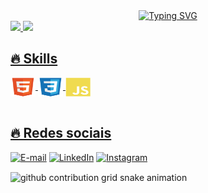 <div align="center">
  <a href="https://git.io/typing-svg">
    <img src="https://readme-typing-svg.demolab.com?font=Fira+Code&weight=500&size=22&pause=1000&color=00FF7F&center=true&vCenter=true&random=false&width=524&lines=%E2%8A%B9+Seja+bem+vindo+ao meu perfil!+%CB%99%E1%B5%95%CB%99+%E2%8A%B9+" alt="Typing SVG">
  </a>
</div>

 <div>
   <a href="https://github.com/CaioCosenza">
   <img height="180em" src="https://github-readme-stats.vercel.app/api?username=caiocosenza&show_icons=true&theme=tokyonight&include_all_commits=true&count_private=true"/>
   <img height="180em" src="https://github-readme-stats.vercel.app/api/top-langs/?username=caiocosenza&layout=compact&langs_count=6&theme=tokyonight"/>
</div>

## 🔥 Skills
    
<div style="display: inline_block">
  <img align="center" alt="HTML" height="30" width="40" src="https://raw.githubusercontent.com/devicons/devicon/master/icons/html5/html5-original.svg">
  <img align="center" alt="CSS" height="30" width="40" src="https://raw.githubusercontent.com/devicons/devicon/master/icons/css3/css3-original.svg">
  <img align="center" alt="Js" height="30" width="40" src="https://raw.githubusercontent.com/devicons/devicon/master/icons/javascript/javascript-plain.svg">
</div>
 
<br>

 ## 🔥 Redes sociais

<div> 
  
 [![E-mail](https://img.shields.io/badge/-Email-000?style=for-the-badge&logo=microsoft-outlook&logoColor=00FF7F&color:FFF)](mailto:cvasconcelos.caio@gmail.com)
[![LinkedIn](https://img.shields.io/badge/-LinkedIn-000?style=for-the-badge&logo=linkedin&logoColor=00FF7F&color:FFF)](https://www.linkedin.com/in/caio-cosenza-31b562156)
[![Instagram](https://img.shields.io/badge/-Instagram-000?style=for-the-badge&logo=instagram&logoColor=00FF7F&color:FFF)](https://instagram.com/cosenza.caio)

</div>

<picture align="center">
  <source media="(prefers-color-scheme: dark)" srcset="https://raw.githubusercontent.com/CaioCosenza/CaioCosenza/output/github-contribution-grid-snake-dark.svg">
  <source media="(prefers-color-scheme: light)" srcset="https://raw.githubusercontent.com/CaioCosenza/CaioCosenza/output/github-contribution-grid-snake-dark.svg">
  <img align="center" alt="github contribution grid snake animation" src="https://raw.githubusercontent.com/mari4souza/CaioCosenza/output/github-contribution-grid-snake.svg">
</picture>

 <img align="right" alt="" height="190px" img src="https://media1.giphy.com/avatars/TealTeacup/Qy43GAwfCm7e.gif" alt="">


